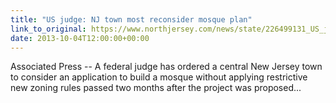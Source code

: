 ```yaml
---
title: "US judge: NJ town most reconsider mosque plan"
link_to_original: https://www.northjersey.com/news/state/226499131_US_judge__NJ_town_most_reconsider_mosque_plan.html)  
date: 2013-10-04T12:00:00+00:00
---
```

  
Associated Press -- A federal judge has ordered a central New Jersey town to consider an application to build a mosque without applying restrictive new zoning rules passed two months after the project was proposed...  
 
 